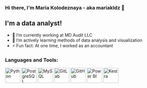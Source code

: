 ### Hi there, I'm Maria Kolodeznaya - aka mariakldz 👋

## I'm a data analyst!

- 🔭 I’m currently working at MD Audit LLC
- 🌱 I’m actively learning methods of data analysis and visualization
- ⚡ Fun fact: At one time, I worked as an accountant

### Languages and Tools:
<p align="left">
  <img src="https://skillicons.dev/icons?i=python" alt="Python" width="50" height="50" />
  <img src="https://skillicons.dev/icons?i=postgresql" alt="PostgreSQL" width="50" height="50" />
  <img src="https://skillicons.dev/icons?i=mysql" alt="MySQL" width="50" height="50" />
  <img src="https://skillicons.dev/icons?i=gitlab" alt="GitLab" width="50" height="50" />
  <img src="https://skillicons.dev/icons?i=github" alt="GitHub" width="50" height="50" />
  <img src="https://upload.wikimedia.org/wikipedia/commons/c/cf/New_Power_BI_Logo.svg" alt="Power BI" width="50" height="50" />
  <img src="https://kestra.io/logo.svg" alt="Kestra" width="50" height="50" />
</p>

<!--
**mariakldz/mariakldz** is a ✨ _special_ ✨ repository because its `README.md` (this file) appears on your GitHub profile.

Here are some ideas to get you started:

- 🔭 I’m currently working at MD Audit LLC
- 🌱 I’m currently learning ...
- 👯 I’m looking to collaborate on ...
- 🤔 I’m looking for help with ...
- 💬 Ask me about ...
- 📫 How to reach me: ...
- 😄 Pronouns: ...
- ⚡ Fun fact: At one time, I worked as an accountant
